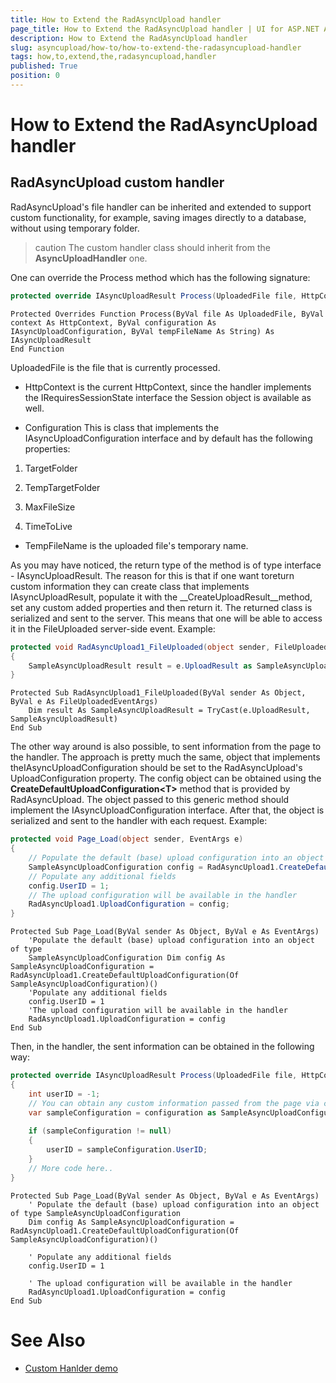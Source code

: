 ```yaml
---
title: How to Extend the RadAsyncUpload handler
page_title: How to Extend the RadAsyncUpload handler | UI for ASP.NET AJAX Documentation
description: How to Extend the RadAsyncUpload handler
slug: asyncupload/how-to/how-to-extend-the-radasyncupload-handler
tags: how,to,extend,the,radasyncupload,handler
published: True
position: 0
---
```


# How to Extend the RadAsyncUpload handler

## RadAsyncUpload custom handler

RadAsyncUpload's file handler can be inherited and extended to support custom functionality, for example, saving images directly to a database, without using temporary folder.

>caution The custom handler class should inherit from the __AsyncUploadHandler__ one.
>

One can override the Process method which has the following signature:

````C#
protected override IAsyncUploadResult Process(UploadedFile file, HttpContext context, IAsyncUploadConfiguration configuration, string tempFileName)			
````
````VB.NET
Protected Overrides Function Process(ByVal file As UploadedFile, ByVal context As HttpContext, ByVal configuration As IAsyncUploadConfiguration, ByVal tempFileName As String) As IAsyncUploadResult
End Function	
````

UploadedFile is the file that is currently processed.

* HttpContext is the current HttpContext, since the handler implements the IRequiresSessionState interface the Session object is available as well.

* Configuration This is class that implements the IAsyncUploadConfiguration interface and by default has the following properties:

1. TargetFolder

1. TempTargetFolder

1. MaxFileSize

1. TimeToLive

* TempFileName is the uploaded file's temporary name.

As you may have noticed, the return type of the method is of type interface - IAsyncUploadResult. The reason for this is that if one want toreturn custom information they can create class that implements IAsyncUploadResult, populate it with the __CreateUploadResult<T>__method, set any custom added properties and then return it. The returned class is serialized and sent to the server. This means that one will be able to access it in the FileUploaded server-side event. Example:

````C#
protected void RadAsyncUpload1_FileUploaded(object sender, FileUploadedEventArgs e)
{   
	SampleAsyncUploadResult result = e.UploadResult as SampleAsyncUploadResult;
} 			
````
````VB.NET
Protected Sub RadAsyncUpload1_FileUploaded(ByVal sender As Object, ByVal e As FileUploadedEventArgs)
    Dim result As SampleAsyncUploadResult = TryCast(e.UploadResult, SampleAsyncUploadResult)
End Sub	
````

The other way around is also possible, to sent information from the page to the handler. The approach is pretty much the same, object that implements theIAsyncUploadConfiguration should be set to the RadAsyncUpload's UploadConfiguration property. The config object can be obtained using the __CreateDefaultUploadConfiguration\<T\>__ method that is provided by RadAsyncUpload. The object passed to this generic method should implement the IAsyncUploadConfiguration interface. After that, the object is serialized and sent to the handler with each request. Example:

````C#
protected void Page_Load(object sender, EventArgs e) 
{
    // Populate the default (base) upload configuration into an object of type SampleAsyncUploadConfiguration      
    SampleAsyncUploadConfiguration config = RadAsyncUpload1.CreateDefaultUploadConfiguration<SampleAsyncUploadConfiguration>(); 
    // Populate any additional fields      
    config.UserID = 1;
    // The upload configuration will be available in the handler      
    RadAsyncUpload1.UploadConfiguration = config;
}			
````
````VB.NET
Protected Sub Page_Load(ByVal sender As Object, ByVal e As EventArgs)
    'Populate the default (base) upload configuration into an object of type 
    SampleAsyncUploadConfiguration Dim config As SampleAsyncUploadConfiguration = RadAsyncUpload1.CreateDefaultUploadConfiguration(Of SampleAsyncUploadConfiguration)()
    'Populate any additional fields 
    config.UserID = 1
    'The upload configuration will be available in the handler 
    RadAsyncUpload1.UploadConfiguration = config
End Sub
````
Then, in the handler, the sent information can be obtained in the following way:

````C#
protected override IAsyncUploadResult Process(UploadedFile file, HttpContext context, IAsyncUploadConfiguration configuration, string tempFileName) 
{         
    int userID = -1;
    // You can obtain any custom information passed from the page via casting the configuration parameter to your custom class    
    var sampleConfiguration = configuration as SampleAsyncUploadConfiguration;    
    
    if (sampleConfiguration != null)    
    {       
        userID = sampleConfiguration.UserID;    
    }          
    // More code here.. 
}  		
````
````VB.NET	
Protected Sub Page_Load(ByVal sender As Object, ByVal e As EventArgs)
    ' Populate the default (base) upload configuration into an object of type SampleAsyncUploadConfiguration
    Dim config As SampleAsyncUploadConfiguration = RadAsyncUpload1.CreateDefaultUploadConfiguration(Of SampleAsyncUploadConfiguration)()

    ' Populate any additional fields
    config.UserID = 1

    ' The upload configuration will be available in the handler
    RadAsyncUpload1.UploadConfiguration = config
End Sub	
````

# See Also

 * [Custom Hanlder demo](http://demos.telerik.com/aspnet-ajax/upload/examples/async/imageuploader/defaultcs.aspx?product=asyncupload)

